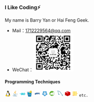 ### I Like Coding⚡

My name is Barry Yan or Hai Feng Geek. 

- Mail：1712229564@qq.com
- WeChat：<code><img height="120" src="./img/wx.png" title="Linux"/></code>

#### Programming Techniques

<code><img height="20" src="./img/linux.jpg" title="Linux"/></code>
<code><img height="20" src="./img/java.jpg" title="Java"/></code>
<code><img height="20" src="./img/go.jpg" title="Go"/></code>
<code><img height="20" src="./img/gin.jpg" title="Gin" /></code>
<code><img height="20" src="./img/grpc.jpg" title="gRPC" /></code>
<code><img height="20" src="./img/etcd.jpg" title="etcd" /></code>
<code><img height="20" src="./img/spring.jpg" title="Spring" /></code>
<code><img height="20" src="./img/mysql.jpg" title="MySQL" /></code>
<code><img height="20" src="./img/redis.jpg" title="Redis" /></code>
<code><img height="20" src="./img/clickhouse.jpg" title="Clickhouse" /></code>
<code>etc.</code>
